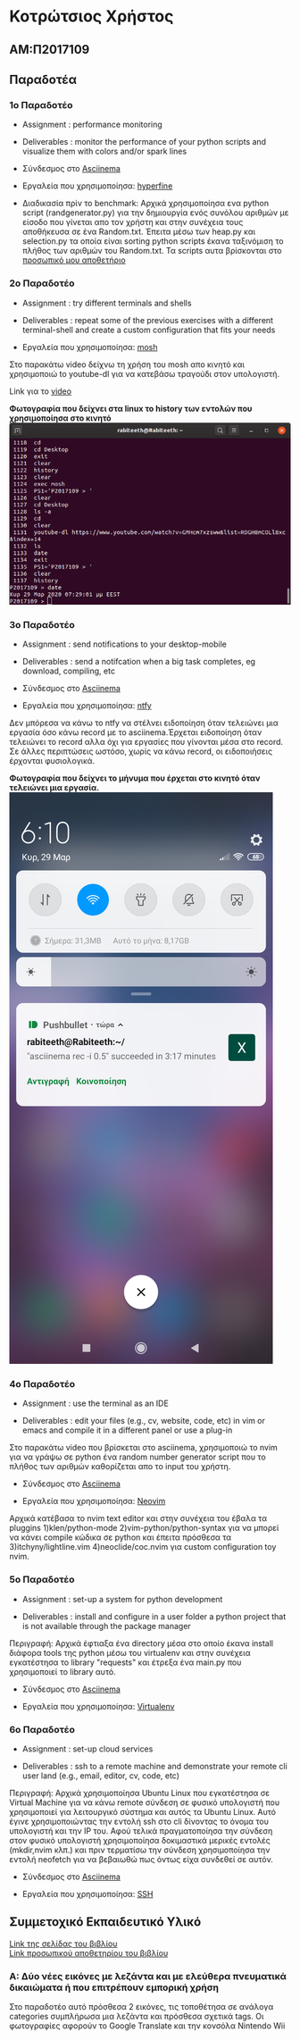 # Κοτρώτσιος Χρήστος

## ΑΜ:Π2017109

## Παραδοτέα

### 1ο Παραδοτέο

* Assignment : performance monitoring

* Deliverables : monitor the performance of your python scripts and visualize them with colors and/or spark lines

* Σύνδεσμος στο [Asciinema](https://asciinema.org/a/314571)

* Εργαλεία που χρησιμοποίησα: [hyperfine](https://github.com/sharkdp/hyperfine)

* Διαδικασία πρίν το benchmark: Αρχικά χρησιμοποίησα ενα python script (randgenerator.py) για την δημιουργία ενός συνόλου αριθμών με είσοδο που γίνεται απο τον χρήστη και στην συνέχεια τους αποθήκευσα σε ένα Random.txt. Έπειτα μέσω των heap.py και selection.py τα οποία είναι sorting python scripts έκανα ταξινόμιση το πλήθος των αριθμών του Random.txt. Τα scripts αυτα βρίσκονται στο [προσωπικό μου αποθετήριο](https://github.com/chriskotrotsios/python-sorting-scripts)


### 2ο Παραδοτέο


* Assignment : try different terminals and shells

* Deliverables : repeat some of the previous exercises with a different terminal-shell and create a custom configuration that fits your needs

* Εργαλεία που χρησιμοποίησα: [mosh](https://mosh.org/)

Στο παρακάτω video δείχνω τη χρήση του mosh απο κινητό και χρησιμοποιώ to youtube-dl για να κατεβάσω τραγούδι στον υπολογιστή.

Link για το [video](https://vimeo.com/401915913#)

**Φωτογραφία που δείχνει στα linux το history των εντολών που χρησιμοποίησα στο κινητό**<br/>
![mosh](images/sw_assignment_02.png)


### 3ο Παραδοτέο


* Assignment : send notifications to your desktop-mobile

* Deliverables : send a notifcation when a big task completes, eg download, compiling, etc

* Σύνδεσμος στο [Asciinema](https://asciinema.org/a/314576)

* Εργαλεία που χρησιμοποίησα: [ntfy](https://github.com/dschep/ntfy/)

Δεν μπόρεσα να κάνω το ntfy να στέλνει ειδοποίηση όταν τελειώνει μια εργασία όσο κάνω record με το asciinema.Έρχεται ειδοποίηση όταν τελειώνει το record αλλα όχι για εργασίες που γίνονται μέσα στο record. Σε άλλες περιπτώσεις ωστόσο, χωρίς να κάνω record, οι ειδοποιήσεις έρχονται φυσιολογικά.

**Φωτογραφία που δείχνει το μήνυμα που έρχεται στο κινητό όταν τελειώνει μια εργασία.**<br/>
![pushbullet](images/ntfypush.png)


### 4ο Παραδοτέο

* Assignment : use the terminal as an IDE

* Deliverables : edit your files (e.g., cv, website, code, etc) in vim or emacs and compile it in a different panel or use a plug-in

Στο παρακάτω video που βρίσκεται στο asciinema, χρησιμοποιώ το nvim για να γράψω σε python ένα random number generator script που το πλήθος των αριθμών καθορίζεται απο το input του χρήστη.
* Σύνδεσμος στο [Asciinema](https://asciinema.org/a/314626)

* Εργαλεία που χρησιμοποίησα: [Neovim](https://github.com/neovim/neovim)

Αρχικά κατέβασα το nvim text editor και στην συνέχεια του έβαλα τα pluggins 1)klen/python-mode 2)vim-python/python-syntax για να μπορεί να κάνει compile κώδικα σε python και έπειτα πρόσθεσα τα 3)itchyny/lightline.vim 4)neoclide/coc.nvim για custom configuration toy nvim.


### 5ο Παραδοτέο

* Assignment : set-up a system for python development

* Deliverables : install and configure in a user folder a python project that is not available through the package manager

Περιγραφή: Αρχικά έφτιαξα ένα directory μέσα στο οποίο έκανα install διάφορα tools της python μέσω του virtualenv και στην συνέχεια εγκατέστησα το library "requests" και έτρεξα ένα main.py που χρησιμοποιεί το library αυτό.

* Σύνδεσμος στο [Asciinema](https://asciinema.org/a/314715)

* Εργαλεία που χρησιμοποίησα: [Virtualenv](https://docs.python-guide.org/dev/virtualenvs/)


### 6ο Παραδοτέο

* Assignment : set-up cloud services

* Deliverables : ssh to a remote machine and demonstrate your remote cli user land (e.g., email, editor, cv, code, etc)

Περιγραφή: Αρχικά χρησιμοποίησα Ubuntu Linux που εγκατέστησα σε Virtual Machine για να κάνω remote σύνδεση σε φυσικό υπολογιστή που χρησιμοποιεί για λειτουργικό σύστημα και αυτός τα Ubuntu Linux. Αυτό έγινε χρησιμοποιώντας την εντολή ssh στο cli δίνοντας το όνομα του υπολογιστή και την IP του. Αφού τελικά πραγματοποίησα την σύνδεση στον φυσικό υπολογιστή χρησιμοποίησα δοκιμαστικά μερικές εντολές (mkdir,nvim κλπ.) και πριν τερματίσω την σύνδεση χρησιμοποίησα την εντολή neofetch για να βεβαιωθώ πως όντως είχα συνδεθεί σε αυτόν.

* Σύνδεσμος στο [Asciinema](https://asciinema.org/a/326823)

* Εργαλεία που χρησιμοποίησα: [SSH](https://www.ssh.com/ssh/)




## Συμμετοχικό Εκπαιδευτικό Υλικό

[Link της σελίδας του βιβλίου](https://chriskotrotsios.netlify.com)</br>
[Link προσωπικού αποθετηρίου του βιβλίου](https://github.com/chriskotrotsios/gr)

### A: Δύο νέες εικόνες με λεζάντα και με ελεύθερα πνευματικά δικαιώματα ή που επιτρέπουν εμπορική χρήση
Στο παραδοτέο αυτό πρόσθεσα 2 εικόνες, τις τοποθέτησα σε ανάλογα categories συμπλήρωσα μια λεζάντα και πρόσθεσα σχετικά tags. Οι φωτογραφίες αφορούν το Google Translate και την κονσόλα Nintendo Wii

